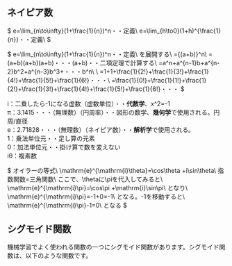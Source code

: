 ﻿
# 


## ネイピア数
$
e=\lim_{n\to\infty}(1+\frac{1}{n})^n・・定義\\
e=\lim_{h\to0}(1+h)^{\frac{1}{n}}・・定義\\
$

$
e=\lim_{n\to\infty}(1+\frac{1}{n})^n・・定義\\
を展開する\\
={(a+b)}^n\\
=(a+b)(a+b)(a+b)・・・(a+b)・・二項定理で計算する\\
=a^n+a^{n-1}b+a^{n-2}b^2+a^{n-3}b^3+・・・b^n\\
\\
=1+1+\frac{1}{2!}+\frac{1}{3!}+\frac{1}{4!}+\frac{1}{5!}+\frac{1}{6!}・・・\\
=\frac{1}{0!}+\frac{1}{1!}+\frac{1}{2!}+\frac{1}{3!}+\frac{1}{4!}+\frac{1}{5!}+\frac{1}{6!}・・・
$  

i：二乗したら-1になる虚数（虚数単位）・・**代数学**、x^2=-1  
π：3.1415・・・（無理数）（円周率）・・図形の数学、**幾何学**で使用される。円周/直径  
e：2.71828・・・（無理数）（ネイピア数）・・**解析学**で使用される。  
1：乗法単位元・・足し算の元素  
0：加法単位元・・掛け算で数を変えない  
iθ：複素数  

$
オイラーの等式\\
\mathrm{e}^{\mathrm{i}\theta}=\cos\theta +i\sin\theta\\
指数関数=三角関数\\
ここで、\thetaに\piを代入してみると\\
\mathrm{e}^{\mathrm{i}\pi}=\cos\pi +\mathrm{i}\sin\pi\\
となり\\
\mathrm{e}^{\mathrm{i}\pi}=-1+0=-1\\
となる。-1を移動すると\\
\mathrm{e}^{\mathrm{i}\pi}-1=0\\
となる
$
## シグモイド関数
機械学習でよく使われる関数の一つにシグモイド関数があります。シグモイド関数は、以下のような関数です。

